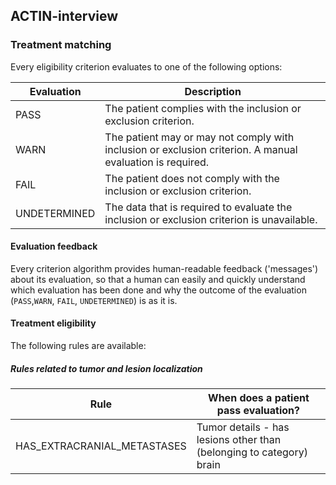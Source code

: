 ## ACTIN-interview

### Treatment matching

Every eligibility criterion evaluates to one of the following options:

| Evaluation      | Description                                                                                               |
|-----------------|-----------------------------------------------------------------------------------------------------------|
| PASS            | The patient complies with the inclusion or exclusion criterion.                                           |
| WARN            | The patient may or may not comply with inclusion or exclusion criterion. A manual evaluation is required. |
| FAIL            | The patient does not comply with the inclusion or exclusion criterion.                                    |
| UNDETERMINED    | The data that is required to evaluate the inclusion or exclusion criterion is unavailable.                |

#### Evaluation feedback

Every criterion algorithm provides human-readable feedback ('messages') about its evaluation, so that a human can easily and quickly
understand which evaluation has been done and why the outcome of the evaluation (`PASS`,`WARN`, `FAIL`, `UNDETERMINED`) is as it is.

#### Treatment eligibility

The following rules are available:

##### Rules related to tumor and lesion localization

| Rule                                                                    | When does a patient pass evaluation?                                 | 
|-------------------------------------------------------------------------|----------------------------------------------------------------------|
| HAS_EXTRACRANIAL_METASTASES                                             | Tumor details - has lesions other than (belonging to category) brain |                                                                                                                                                                                                                                                                                                                                                  |
